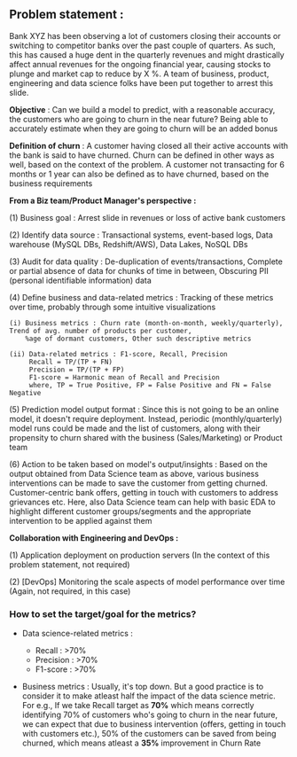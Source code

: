 ## Problem statement :

Bank XYZ has been observing a lot of customers closing their accounts or switching to competitor banks over the past couple of quarters. As such, this has caused a huge dent in the quarterly revenues and might drastically affect annual revenues for the ongoing financial year, causing stocks to plunge and market cap to reduce by X %. A team of business, product, engineering and data science folks have been put together to arrest this slide. 

__Objective__ : Can we build a model to predict, with a reasonable accuracy, the customers who are going to churn in the near future? Being able to accurately estimate when they are going to churn will be an added bonus

__Definition of churn__ : A customer having closed all their active accounts with the bank is said to have churned. Churn can be defined in other ways as well, based on the context of the problem. A customer not transacting for 6 months or 1 year can also be defined as to have churned, based on the business requirements 

__From a Biz team/Product Manager's perspective :__  

(1) Business goal : Arrest slide in revenues or loss of active bank customers

(2) Identify data source : Transactional systems, event-based logs, Data warehouse (MySQL DBs, Redshift/AWS), Data Lakes, NoSQL DBs

(3) Audit for data quality : De-duplication of events/transactions, Complete or partial absence of data for chunks of time in between, Obscuring PII (personal identifiable information) data 

(4) Define business and data-related metrics : Tracking of these metrics over time, probably through some intuitive visualizations
    
    (i) Business metrics : Churn rate (month-on-month, weekly/quarterly), Trend of avg. number of products per customer, 
        %age of dormant customers, Other such descriptive metrics
    
    (ii) Data-related metrics : F1-score, Recall, Precision
         Recall = TP/(TP + FN) 
         Precision = TP/(TP + FP)
         F1-score = Harmonic mean of Recall and Precision
         where, TP = True Positive, FP = False Positive and FN = False Negative

(5) Prediction model output format : Since this is not going to be an online model, it doesn't require deployment. Instead, periodic (monthly/quarterly) model runs could be made and the list of customers, along with their propensity to churn shared with the business (Sales/Marketing) or Product team

(6) Action to be taken based on model's output/insights : Based on the output obtained from Data Science team as above, various business interventions can be made to save the customer from getting churned. Customer-centric bank offers, getting in touch with customers to address grievances etc. Here, also Data Science team can help with basic EDA to highlight different customer groups/segments and the appropriate intervention to be applied against them

__Collaboration with Engineering and DevOps :__  

(1) Application deployment on production servers (In the context of this problem statement, not required)

(2) [DevOps] Monitoring the scale aspects of model performance over time (Again, not required, in this case)

### How to set the target/goal for the metrics?

* Data science-related metrics :
    - Recall : >70%
    - Precision : >70%
    - F1-score : >70%


* Business metrics : Usually, it's top down. But a good practice is to consider it to make atleast half the impact of the data science metric. For e.g., If we take Recall target as __70%__ which means correctly identifying 70% of customers who's going to churn in the near future, we can expect that due to business intervention (offers, getting in touch with customers etc.), 50% of the customers can be saved from being churned, which means atleast a __35%__ improvement in Churn Rate
